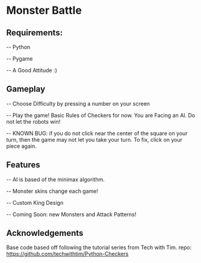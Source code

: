 # Monster Battle
## Requirements:
-- Python

-- Pygame

-- A Good Attitude :)

## Gameplay
-- Choose Difficulty by pressing a number on your screen

-- Play the game! Basic Rules of Checkers for now. You are Facing an AI. Do not let the robots win!

-- KNOWN BUG: if you do not click near the center of the square on your turn, then the game may not let you take your turn. To fix, click on your piece again.

## Features

-- AI is based of the minimax algorithm.

-- Monster skins change each game!

-- Custom King Design

-- Coming Soon: new Monsters and Attack Patterns!

## Acknowledgements

Base code based off following the tutorial series from Tech with Tim. repo: https://github.com/techwithtim/Python-Checkers
